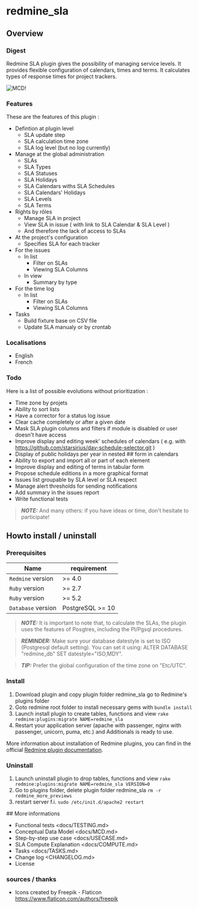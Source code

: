 # redmine_sla

## Overview

### Digest
Redmine SLA plugin gives the possibility of managing service levels. 
It provides flexible configuration of calendars, times and terms.
It calculates types of response times for project trackers.

![MCD!](docs/images/sla_issue_view.png "MCD")


### Features
These are the features of this plugin :
- Defintion at plugin level
  - SLA update step
  - SLA calculation time zone
  - SLA log level (but no log currently)
- Manage at the global administration
  - SLAs
  - SLA Types
  - SLA Statuses
  - SLA Holidays
  - SLA Calendars withs SLA Schedules
  - SLA Calendars' Holidays
  - SLA Levels
  - SLA Terms
- Rights by rôles
  - Manage SLA in project
  - View SLA in issue ( with link to SLA Calendar & SLA Level )
  - And therefore the lack of access to SLAs
- At the project's configuration
  - Specifies SLA for each tracker
- For the issues
  - In list
    - Filter on SLAs
    - Viewing SLA Columns
  - In view
    - Summary by type
- For the time log
  - In list
    - Filter on SLAs
    - Viewing SLA Columns
- Tasks
  - Build fixture base on CSV file
  - Update SLA manualy or by crontab

### Localisations
- English
- French


### Todo
Here is a list of possible evolutions without prioritization :
- Time zone by projets 
- Ability to sort lists
- Have a corrector for a status log issue
- Clear cache completely or after a given date
- Mask SLA plugin columns and filters if module is disabled or user doesn't have access
- Improve display and editing week' schedules of calendars ( e.g. with https://github.com/starsirius/day-schedule-selector.git )
- Display of public holidays per year in nested ## form in calendars
- Ability to export and import all or part of each element
- Improve display and editing of terms in tabular form
- Propose schedule editions in a more graphical format
- Issues list groupable by SLA level or SLA respect
- Manage alert thresholds for sending notifications
- Add summary in the issues report
- Write functional tests

> **_NOTE:_** And many others: if you have ideas or time, don't hesitate to participate!


## Howto install / uninstall

### Prerequisites

| Name               | requirement                      |
| -------------------|----------------------------------|
| `Redmine` version  | >= 4.0                           |
| `Ruby` version     | >= 2.7                           |
| `Ruby` version     | >= 5.2                           |
| `Database` version | PostgreSQL >= 10                 |

> **_NOTE:_** It is important to note that, to calculate the SLAs, the plugin uses the features of Posgtres, including the Pl/Pgsql procedures.

> **_REMINDER:_** Make sure your database datestyle is set to ISO (Postgresql default setting). You can set it using: ALTER DATABASE "redmine_db" SET datestyle="ISO,MDY".

> **_TIP:_** Prefer the global configuration of the time zone on "Etc/UTC".

### Install

1. Download plugin and copy plugin folder redmine_sla go to Redmine's plugins folder
2. Goto redmine root folder to install necessary gems with `bundle install`
3. Launch install plugin to create tables, functions and view `rake redmine:plugins:migrate NAME=redmine_sla`
4. Restart your application server (apache with passenger, nginx with passenger, unicorn, puma, etc.) and Additionals is ready to use.

More information about installation of Redmine plugins, you can find in the official [Redmine plugin documentation](https://www.redmine.org/projects/redmine/wiki/Plugins>).


### Uninstall

1. Launch uninstall plugin to drop tables, functions and view `rake redmine:plugins:migrate NAME=redmine_sla VERSION=0`
2. Go to plugins folder, delete plugin folder redmine_sla `rm -r redmine_more_previews`
3. restart server f.i. `sudo /etc/init.d/apache2 restart`


## More informations

- Functional tests <docs/TESTING.md>
- Conceptual Data Model <docs/MCD.md>
- Step-by-step use case <docs/USECASE.md>
- SLA Compute Explanation <docs/COMPUTE.md>
- Tasks <docs/TASKS.md>
- Change log <CHANGELOG.md>
- License <LICENSE>


### sources / thanks

- Icons created by Freepik - Flaticon <https://www.flaticon.com/authors/freepik>